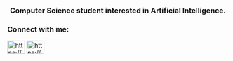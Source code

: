 <h3 align="center">Computer Science student interested in Artificial Intelligence.</h3>

<h3 align="left">Connect with me:</h3>
<p align="left">
<a href="https://www.linkedin.com/in/samer-makni-840792258/" target="blank"><img align="center" src="https://raw.githubusercontent.com/rahuldkjain/github-profile-readme-generator/master/src/images/icons/Social/linked-in-alt.svg" alt="https://www.linkedin.com/in/samer-makni-840792258/" height="30" width="40" /></a>
<a href="https://www.kaggle.com/samermakni" target="blank"><img align="center" src="https://raw.githubusercontent.com/rahuldkjain/github-profile-readme-generator/master/src/images/icons/Social/kaggle.svg" alt="https://www.kaggle.com/samermakni" height="30" width="40" /></a>
</p>
